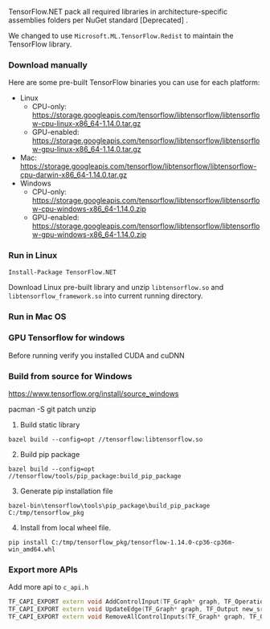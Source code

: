 TensorFlow.NET pack all required libraries in architecture-specific assemblies folders per NuGet standard [Deprecated] .

We changed to use `Microsoft.ML.TensorFlow.Redist` to maintain the TensorFlow library.



### Download manually

Here are some pre-built TensorFlow binaries you can use for each platform:

- Linux
  - CPU-only: https://storage.googleapis.com/tensorflow/libtensorflow/libtensorflow-cpu-linux-x86_64-1.14.0.tar.gz
  - GPU-enabled: https://storage.googleapis.com/tensorflow/libtensorflow/libtensorflow-gpu-linux-x86_64-1.14.0.tar.gz
- Mac: https://storage.googleapis.com/tensorflow/libtensorflow/libtensorflow-cpu-darwin-x86_64-1.14.0.tar.gz
- Windows
  - CPU-only: https://storage.googleapis.com/tensorflow/libtensorflow/libtensorflow-cpu-windows-x86_64-1.14.0.zip
  - GPU-enabled: https://storage.googleapis.com/tensorflow/libtensorflow/libtensorflow-gpu-windows-x86_64-1.14.0.zip

### Run in Linux

`Install-Package TensorFlow.NET`

Download Linux pre-built library and unzip `libtensorflow.so` and `libtensorflow_framework.so` into current running directory.

### Run in Mac OS

### GPU Tensorflow for windows
Before running verify you installed  CUDA and cuDNN

### Build from source for Windows

https://www.tensorflow.org/install/source_windows

pacman -S git patch unzip

1. Build static library

`bazel build --config=opt //tensorflow:libtensorflow.so`

2. Build pip package

`bazel build --config=opt //tensorflow/tools/pip_package:build_pip_package`

3. Generate pip installation file

`bazel-bin\tensorflow\tools\pip_package\build_pip_package C:/tmp/tensorflow_pkg`

4. Install from local wheel file.

`pip install C:/tmp/tensorflow_pkg/tensorflow-1.14.0-cp36-cp36m-win_amd64.whl`

### Export more APIs

Add more api to `c_api.h`

```c++
TF_CAPI_EXPORT extern void AddControlInput(TF_Graph* graph, TF_Operation* op, TF_Operation* input);
TF_CAPI_EXPORT extern void UpdateEdge(TF_Graph* graph, TF_Output new_src, TF_Input dst, TF_Status* status);
TF_CAPI_EXPORT extern void RemoveAllControlInputs(TF_Graph* graph, TF_Operation* op);
```




